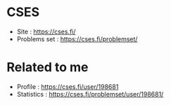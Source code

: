 # CSES

- Site : https://cses.fi/
- Problems set : https://cses.fi/problemset/

# Related to me

- Profile : https://cses.fi/user/198681
- Statistics : https://cses.fi/problemset/user/198681/
